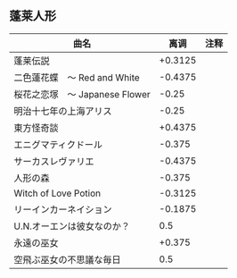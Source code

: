 ## 蓬莱人形
|曲名|离调|注释|
|-|-|-|
|蓬莱伝説|+0.3125||
|二色蓮花蝶　〜 Red and White|-0.4375||
|桜花之恋塚　〜 Japanese Flower|-0.25||
|明治十七年の上海アリス|-0.25||
|東方怪奇談|+0.4375||
|エニグマティクドール|-0.375||
|サーカスレヴァリエ|-0.4375||
|人形の森|-0.375||
|Witch of Love Potion|-0.3125||
|リーインカーネイション|-0.1875||
|U.N.オーエンは彼女なのか？|0.5||
|永遠の巫女|+0.375||
|空飛ぶ巫女の不思議な毎日|0.5||
